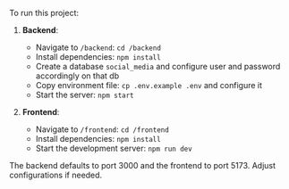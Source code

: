 To run this project:

1. **Backend**:
   - Navigate to `/backend`: `cd /backend`
   - Install dependencies: `npm install`
   - Create a database `social_media` and configure user and password accordingly on that db
   - Copy environment file: `cp .env.example .env` and configure it
   - Start the server: `npm start`

2. **Frontend**:
   - Navigate to `/frontend`: `cd /frontend`
   - Install dependencies: `npm install`
   - Start the development server: `npm run dev`

The backend defaults to port 3000 and the frontend to port 5173. Adjust configurations if needed.